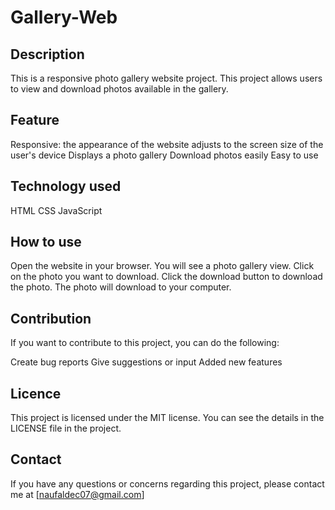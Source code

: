 # Gallery-Web

## Description
This is a responsive photo gallery website project. This project allows users to view and download photos available in the gallery.

## Feature
Responsive: the appearance of the website adjusts to the screen size of the user's device
Displays a photo gallery
Download photos easily
Easy to use
## Technology used
HTML
CSS
JavaScript
## How to use
Open the website in your browser.
You will see a photo gallery view.
Click on the photo you want to download.
Click the download button to download the photo.
The photo will download to your computer.

## Contribution
If you want to contribute to this project, you can do the following:

Create bug reports
Give suggestions or input
Added new features
## Licence
This project is licensed under the MIT license. You can see the details in the LICENSE file in the project.

## Contact
If you have any questions or concerns regarding this project, please contact me at [naufaldec07@gmail.com]
